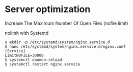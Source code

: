 # Server optimization

Increase The Maximum Number Of Open Files (nofile limit)

nolimit with Systemd
```
$ mkdir -p /etc/systemd/system/nginx.service.d
$ nano /etc/systemd/system/nginx.service.d/nginx.conf
[Service]
LimitNOFILE=30000
$ systemctl daemon-reload
$ systemctl restart nginx.service
```